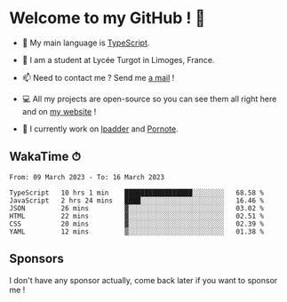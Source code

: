 # Welcome to my GitHub ! 🌃

- 🔭 My main language is [TypeScript](https://www.typescriptlang.org/).

- 🌱 I am a student at Lycée Turgot in Limoges, France.

- 📫 Need to contact me ? Send me <a href="mailto:mikkel@milescode.dev">a mail</a> !

- 💻 All my projects are open-source so you can see them all right here and on <a href="https://www.vexcited.ml">my website</a> !

- 👀 I currently work on [lpadder](https://github.com/Vexcited/lpadder) and [Pornote](https://github.com/Vexcited/Pornote).

## WakaTime ⏱

<!--START_SECTION:waka-->

```text
From: 09 March 2023 - To: 16 March 2023

TypeScript   10 hrs 1 min    █████████████████░░░░░░░░   68.58 %
JavaScript   2 hrs 24 mins   ████░░░░░░░░░░░░░░░░░░░░░   16.46 %
JSON         26 mins         ▓░░░░░░░░░░░░░░░░░░░░░░░░   03.02 %
HTML         22 mins         ▓░░░░░░░░░░░░░░░░░░░░░░░░   02.51 %
CSS          20 mins         ▓░░░░░░░░░░░░░░░░░░░░░░░░   02.39 %
YAML         12 mins         ▒░░░░░░░░░░░░░░░░░░░░░░░░   01.38 %
```

<!--END_SECTION:waka-->

## Sponsors

I don't have any sponsor actually, come back later if you want to sponsor me !
